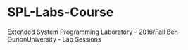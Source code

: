 # SPL-Labs-Course
Extended System Programming Laboratory - 2016/Fall Ben-GurionUniversity - Lab Sessions 
